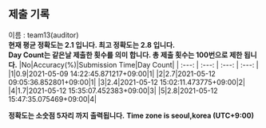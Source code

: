 


  
## 제출 기록  
이름 : team13(auditor)  
**현재 평균 정확도는 2.1 입니다. 최고 정확도는 2.8 입니다.**  
**Day Count는 같은날 제출한 횟수를 의미 합니다. 총 제출 횟수는 100번으로 제한 됩니다.**
|No|Accuracy(%)|Submission Time|Day Count|
| :---: | :---: | :---: | :---: |
|1|0.9|2021-05-09 14:22:45.871217+09:00|1|
|2|2.7|2021-05-12 09:05:36.852801+09:00|1|
|3|2.4|2021-05-12 15:02:11.473775+09:00|2|
|4|1.7|2021-05-12 15:35:07.452383+09:00|3|
|5|2.8|2021-05-12 15:47:35.075469+09:00|4|


**정확도는 소숫점 5자리 까지 출력됩니다.**
**Time zone is seoul,korea (UTC+9:00)**
